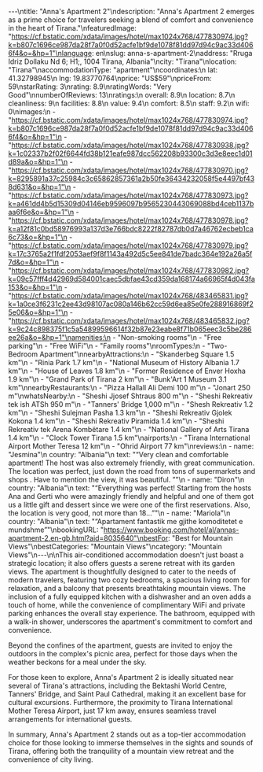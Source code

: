 ---\ntitle: "Anna's Apartment 2"\ndescription: "Anna's Apartment 2 emerges as a prime choice for travelers seeking a blend of comfort and convenience in the heart of Tirana."\nfeaturedImage: "https://cf.bstatic.com/xdata/images/hotel/max1024x768/477830974.jpg?k=b807c1696ce987da28f7a0f0d52acfe1bf9de1078f81dd97d94c9ac33d4066f4&o=&hp=1"\nlanguage: en\nslug: anna-s-apartment-2\naddress: "Rruga Idriz Dollaku Nd 6; H1;, 1004 Tirana, Albania"\ncity: "Tirana"\nlocation: "Tirana"\naccommodationType: "apartment"\ncoordinates:\n  lat: 41.32798945\n  lng: 19.83770764\nprice: "US$59"\npriceFrom: 59\nstarRating: 3\nrating: 8.9\nratingWords: "Very Good"\nnumberOfReviews: 13\nratings:\n  overall: 8.9\n  location: 8.7\n  cleanliness: 9\n  facilities: 8.8\n  value: 9.4\n  comfort: 8.5\n  staff: 9.2\n  wifi: 0\nimages:\n  - "https://cf.bstatic.com/xdata/images/hotel/max1024x768/477830974.jpg?k=b807c1696ce987da28f7a0f0d52acfe1bf9de1078f81dd97d94c9ac33d4066f4&o=&hp=1"\n  - "https://cf.bstatic.com/xdata/images/hotel/max1024x768/477830938.jpg?k=1c02337b2f02f6644fd38b121eafe987dcc562208b93300c3d3e8eec1d01d89a&o=&hp=1"\n  - "https://cf.bstatic.com/xdata/images/hotel/max1024x768/477830970.jpg?k=8295891a37c25984c3c65862857361a2b50fe36434232058f5e4497bf438d631&o=&hp=1"\n  - "https://cf.bstatic.com/xdata/images/hotel/max1024x768/477830973.jpg?k=a461dd4b5d15309d04146eb9596097b9565230443069088bd4ceb1137baa6f6e&o=&hp=1"\n  - "https://cf.bstatic.com/xdata/images/hotel/max1024x768/477830978.jpg?k=a12f81c0bd58976993a137d3e766bdc8222f82787db0d7a46762ecbeb1ca6c73&o=&hp=1"\n  - "https://cf.bstatic.com/xdata/images/hotel/max1024x768/477830979.jpg?k=17c3765a2f1fdf2053aef9f8f1143a492d5c5ee841de7badc364e192a26a5f7d&o=&hp=1"\n  - "https://cf.bstatic.com/xdata/images/hotel/max1024x768/477830982.jpg?k=09c57fff4d42969d584001caec5dbfae43cd359da168174a66965f4d043fa153&o=&hp=1"\n  - "https://cf.bstatic.com/xdata/images/hotel/max1024x768/483465831.jpg?k=1a0ce3f6231c2ee43d98107ac080a146b62cc59d6ea85e0fe288916869f25e06&o=&hp=1"\n  - "https://cf.bstatic.com/xdata/images/hotel/max1024x768/483465832.jpg?k=9c24c898375f1c5a54899596614f32b87e23eabe8f71b065eec3c5be286ee26a&o=&hp=1"\namenities:\n  - "Non-smoking rooms"\n  - "Free parking"\n  - "Free WiFi"\n  - "Family rooms"\nroomTypes:\n  - "Two-Bedroom Apartment"\nnearbyAttractions:\n  - "Skanderbeg Square 1.5 km"\n  - "Rinia Park 1.7 km"\n  - "National Museum of History Albania 1.7 km"\n  - "House of Leaves 1.8 km"\n  - "Former Residence of Enver Hoxha 1.9 km"\n  - "Grand Park of Tirana 2 km"\n  - "Bunk'Art 1 Museum 3.1 km"\nnearbyRestaurants:\n  - "Pizza Hallall Ali Demi 100 m"\n  - "Jonart 250 m"\nwhatsNearby:\n  - "Sheshi Jjosef Shtraus 800 m"\n  - "Sheshi Rekreativ tek ish ATSh 950 m"\n  - "Tanners' Bridge 1,000 m"\n  - "Shesh Rekreativ 1.2 km"\n  - "Sheshi Sulejman Pasha 1.3 km"\n  - "Sheshi Rekreativ Gjolek Kokona 1.4 km"\n  - "Sheshi Rekreativ Piramida 1.4 km"\n  - "Sheshi Rekreativ tek Arena Kombëtare 1.4 km"\n  - "National Gallery of Arts Tirana 1.4 km"\n  - "Clock Tower Tirana 1.5 km"\nairports:\n  - "Tirana International Airport Mother Teresa 12 km"\n  - "Ohrid Airport 77 km"\nreviews:\n  - name: "Jesmina"\n    country: "Albania"\n    text: "“Very clean and comfortable apartment! The host was also extremely friendly, with great communication. The location was perfect, just down the road from tons of supermarkets and shops . Have to mention the view, it was beautiful. ”"\n  - name: "Diron"\n    country: "Albania"\n    text: "“Everything was perfect! Starting from the hosts Ana and Gerti who were amazingly friendly and helpful and one of them got us a little gift and dessert since we were one of the first reservations. Also, the location is very good, not more than 18...”"\n  - name: "Mariola"\n    country: "Albania"\n    text: "“Apartament fantastik me gjithe komoditetet e mundshme”"\nbookingURL: "https://www.booking.com/hotel/al/annas-apartment-2.en-gb.html?aid=8035640"\nbestFor: "Best for Mountain Views"\nbestCategories: "Mountain Views"\ncategory: "Mountain Views"\n---\n\nThis air-conditioned accommodation doesn't just boast a strategic location; it also offers guests a serene retreat with its garden views. The apartment is thoughtfully designed to cater to the needs of modern travelers, featuring two cozy bedrooms, a spacious living room for relaxation, and a balcony that presents breathtaking mountain views. The inclusion of a fully equipped kitchen with a dishwasher and an oven adds a touch of home, while the convenience of complimentary WiFi and private parking enhances the overall stay experience. The bathroom, equipped with a walk-in shower, underscores the apartment's commitment to comfort and convenience.

Beyond the confines of the apartment, guests are invited to enjoy the outdoors in the complex's picnic area, perfect for those days when the weather beckons for a meal under the sky. 

For those keen to explore, Anna's Apartment 2 is ideally situated near several of Tirana's attractions, including the Bektashi World Centre, Tanners' Bridge, and Saint Paul Cathedral, making it an excellent base for cultural excursions. Furthermore, the proximity to Tirana International Mother Teresa Airport, just 17 km away, ensures seamless travel arrangements for international guests.

In summary, Anna's Apartment 2 stands out as a top-tier accommodation choice for those looking to immerse themselves in the sights and sounds of Tirana, offering both the tranquility of a mountain view retreat and the convenience of city living.